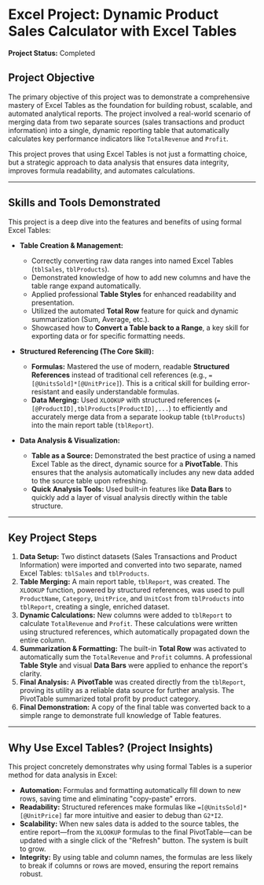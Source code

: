 # Excel Project: Dynamic Product Sales Calculator with Excel Tables

**Project Status:** Completed

## Project Objective

The primary objective of this project was to demonstrate a comprehensive mastery of Excel Tables as the foundation for building robust, scalable, and automated analytical reports. The project involved a real-world scenario of merging data from two separate sources (sales transactions and product information) into a single, dynamic reporting table that automatically calculates key performance indicators like `TotalRevenue` and `Profit`.

This project proves that using Excel Tables is not just a formatting choice, but a strategic approach to data analysis that ensures data integrity, improves formula readability, and automates calculations.

---

## Skills and Tools Demonstrated

This project is a deep dive into the features and benefits of using formal Excel Tables:

*   **Table Creation & Management:**
    *   Correctly converting raw data ranges into named Excel Tables (`tblSales`, `tblProducts`).
    *   Demonstrated knowledge of how to add new columns and have the table range expand automatically.
    *   Applied professional **Table Styles** for enhanced readability and presentation.
    *   Utilized the automated **Total Row** feature for quick and dynamic summarization (Sum, Average, etc.).
    *   Showcased how to **Convert a Table back to a Range**, a key skill for exporting data or for specific formatting needs.

*   **Structured Referencing (The Core Skill):**
    *   **Formulas:** Mastered the use of modern, readable **Structured References** instead of traditional cell references (e.g., `=[@UnitsSold]*[@UnitPrice]`). This is a critical skill for building error-resistant and easily understandable formulas.
    *   **Data Merging:** Used `XLOOKUP` with structured references (`=[@ProductID],tblProducts[ProductID],...`) to efficiently and accurately merge data from a separate lookup table (`tblProducts`) into the main report table (`tblReport`).

*   **Data Analysis & Visualization:**
    *   **Table as a Source:** Demonstrated the best practice of using a named Excel Table as the direct, dynamic source for a **PivotTable**. This ensures that the analysis automatically includes any new data added to the source table upon refreshing.
    *   **Quick Analysis Tools:** Used built-in features like **Data Bars** to quickly add a layer of visual analysis directly within the table structure.

---

## Key Project Steps

1.  **Data Setup:** Two distinct datasets (Sales Transactions and Product Information) were imported and converted into two separate, named Excel Tables: `tblSales` and `tblProducts`.
2.  **Table Merging:** A main report table, `tblReport`, was created. The `XLOOKUP` function, powered by structured references, was used to pull `ProductName`, `Category`, `UnitPrice`, and `UnitCost` from `tblProducts` into `tblReport`, creating a single, enriched dataset.
3.  **Dynamic Calculations:** New columns were added to `tblReport` to calculate `TotalRevenue` and `Profit`. These calculations were written using structured references, which automatically propagated down the entire column.
4.  **Summarization & Formatting:** The built-in **Total Row** was activated to automatically sum the `TotalRevenue` and `Profit` columns. A professional **Table Style** and visual **Data Bars** were applied to enhance the report's clarity.
5.  **Final Analysis:** A **PivotTable** was created directly from the `tblReport`, proving its utility as a reliable data source for further analysis. The PivotTable summarized total profit by product category.
6.  **Final Demonstration:** A copy of the final table was converted back to a simple range to demonstrate full knowledge of Table features.

---

## Why Use Excel Tables? (Project Insights)

This project concretely demonstrates why using formal Tables is a superior method for data analysis in Excel:
*   **Automation:** Formulas and formatting automatically fill down to new rows, saving time and eliminating "copy-paste" errors.
*   **Readability:** Structured references make formulas like `=[@UnitsSold]*[@UnitPrice]` far more intuitive and easier to debug than `G2*I2`.
*   **Scalability:** When new sales data is added to the source tables, the entire report—from the `XLOOKUP` formulas to the final PivotTable—can be updated with a single click of the "Refresh" button. The system is built to grow.
*   **Integrity:** By using table and column names, the formulas are less likely to break if columns or rows are moved, ensuring the report remains robust.
